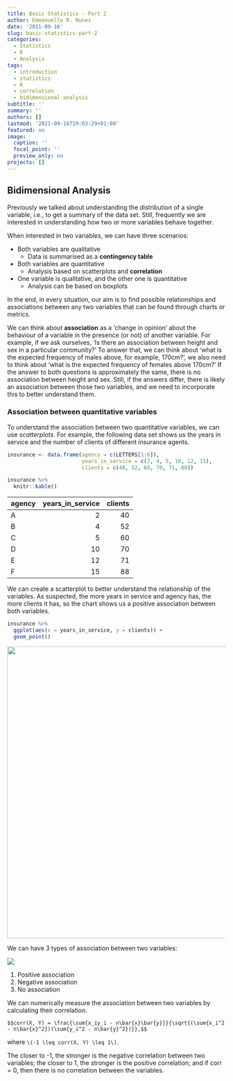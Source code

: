 ```yaml
---
title: Basic Statistics - Part 2
author: Emmanuelle R. Nunes
date: '2021-09-16'
slug: basic-statistics-part-2
categories: 
  - Statistics
  - R
  - Analysis
tags: 
  - introduction
  - statistics
  - R
  - correlation
  - bidimensional analysis
subtitle: ''
summary: ''
authors: []
lastmod: '2021-09-16T19:03:29+01:00'
featured: no
image:
  caption: ''
  focal_point: ''
  preview_only: no
projects: []
---
```





## Bidimensional Analysis

Previously we talked about understanding the distribution of a single variable, i.e., to get a summary of the data set. Still, frequently we are interested in understanding how two or more variables behave together.

When interested in two variables, we can have three scenarios:

* Both variables are qualitative
  * Data is summarised as a **contingency table**
* Both variables are quantitative
  * Analysis based on scatterplots and **correlation**
* One variable is qualitative, and the other one is quantitative
  * Analysis can be based on boxplots

In the end, in every situation, our aim is to find possible relationships and associations between any two variables that can be found through charts or metrics.

We can think about **association** as a ‘change in opinion’ about the behaviour of a variable in the presence (or not) of another variable. For example, if we ask ourselves, ‘Is there an association between height and sex in a particular community?’ To answer that, we can think about ‘what is the expected frequency of males above, for example, 170cm?’, we also need to think about ‘what is the expected frequency of females above 170cm?’ If the answer to both questions is approximately the same, there is no association between height and sex. Still, if the answers differ, there is likely an association between those two variables, and we need to incorporate this to better understand them.

### Association between quantitative variables

To understand the association between two quantitative variables, we can use *scatterplots*. For example, the following data set shows us the years in service and the number of clients of different insurance agents.


```r
insurance <- data.frame(agency = c(LETTERS[1:6]),
                        years_in_service = c(2, 4, 5, 10, 12, 15),
                        clients = c(40, 52, 60, 70, 71, 88))

insurance %>% 
  knitr::kable()
```



|agency | years_in_service| clients|
|:------|----------------:|-------:|
|A      |                2|      40|
|B      |                4|      52|
|C      |                5|      60|
|D      |               10|      70|
|E      |               12|      71|
|F      |               15|      88|

We can create a scatterplot to better understand the relationship of the variables. As suspected, the more years in service and agency has, the more clients it has, so the chart shows us a positive association between both variables.


```r
insurance %>%
  ggplot(aes(x = years_in_service, y = clients)) +
  geom_point()
```

<img src="{{< blogdown/postref >}}index_files/figure-html/unnamed-chunk-3-1.png" width="672" />

We can have 3 types of association between two variables: 

<img src="https://statistics.laerd.com/statistical-guides/img/pearson-1-small.png"/>

1. Positive association
2. Negative association
3. No association

We can numerically measure the association between two variables by calculating their correlation.

`$$corr(X, Y) = \frac{\sum{x_iy_i - n\bar{x}\bar{y}}}{\sqrt{(\sum{x_i^2 - n\bar{x}^2})(\sum{y_i^2 - n\bar{y}^2})}},$$`

where `\(-1 \leq corr(X, Y) \leq 1\)`.

The closer to -1, the stronger is the negative correlation between two variables; the closer to 1, the stronger is the positive correlation; and if corr = 0, then there is no correlation between the variables.
